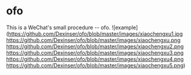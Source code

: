 # ofo
This is a WeChat's small procedure -- ofo.
![example](https://github.com/Dexinser/ofo/blob/master/images/xiaochengxu1.jpg
https://github.com/Dexinser/ofo/blob/master/images/xiaochengxu.png
https://github.com/Dexinser/ofo/blob/master/images/xiaochengxu2.png
https://github.com/Dexinser/ofo/blob/master/images/xiaochengxu3.png
https://github.com/Dexinser/ofo/blob/master/images/xiaochengxu4.png
https://github.com/Dexinser/ofo/blob/master/images/xiaochengxu5.png)
